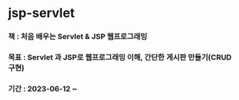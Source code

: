 # jsp-servlet
### 책 : 처음 배우는 Servlet & JSP 웹프로그래밍
### 목표 : Servlet 과 JSP로 웹프로그래밍 이해, 간단한 게시판 만들기(CRUD 구현)
### 기간 : 2023-06-12 ~
